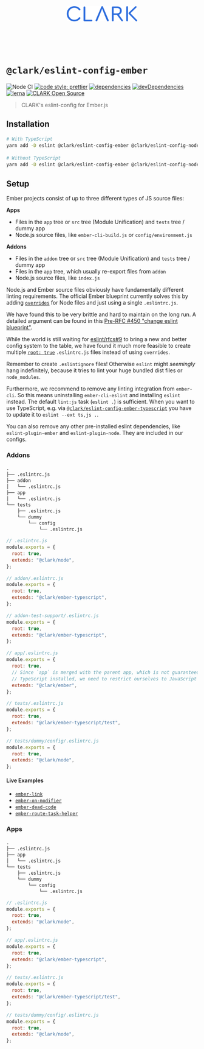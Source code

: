 <p align="center">
  <a href="https://github.com/ClarkSource/eslint-config#readme">
    <br><br><br><br><br>
    <img alt="CLARK" src="../../docs/assets/clark.svg" height="40">
    <br><br><br><br><br>
  </a>
</p>

# `@clark/eslint-config-ember`

![Node CI](https://github.com/ClarkSource/eslint-config/workflows/Node%20CI/badge.svg)
[![code style: prettier](https://img.shields.io/badge/code_style-prettier-ff69b4.svg)](https://github.com/prettier/prettier)
[![dependencies](https://david-dm.org/ClarkSource/eslint-config/status.svg?path=packages/eslint-config-ember)](https://david-dm.org/ClarkSource/eslint-config?path=packages/eslint-config-ember)
[![devDependencies](https://david-dm.org/ClarkSource/eslint-config/dev-status.svg?path=packages/eslint-config-ember)](https://david-dm.org/ClarkSource/eslint-config?path=packages/eslint-config-ember&type=dev)
[![lerna](https://img.shields.io/badge/maintained%20with-lerna-cc00ff.svg)](https://lernajs.io/)
[![CLARK Open Source](https://img.shields.io/badge/CLARK-Open%20Source-%232B6CDE.svg)](https://www.clark.de/de/jobs)

> CLARK's eslint-config for Ember.js

## Installation

```bash
# With TypeScript
yarn add -D eslint @clark/eslint-config-ember @clark/eslint-config-node typescript @clark/eslint-config-ember-typescript

# Without TypeScript
yarn add -D eslint @clark/eslint-config-ember @clark/eslint-config-node
```

## Setup

Ember projects consist of up to three different types of JS source files:

**Apps**

- Files in the `app` tree or `src` tree (Module Unification) and `tests` tree /
  dummy app
- Node.js source files, like `ember-cli-build.js` or `config/environment.js`

**Addons**

- Files in the `addon` tree or `src` tree (Module Unification) and `tests` tree /
  dummy app
- Files in the `app` tree, which usually re-export files from `addon`
- Node.js source files, like `index.js`

Node.js and Ember source files obviously have fundamentally different linting
requirements. The official Ember blueprint currently solves this by adding
[`overrides`](overrides) for Node files and just using a single `.eslintrc.js`.

[overrides]: https://eslint.org/docs/user-guide/configuring#disabling-rules-only-for-a-group-of-files

We have found this to be very brittle and hard to maintain on the long run. A
detailed argument can be found in this
[Pre-RFC #450 "change eslint blueprint"][ember-rfc].

[ember-rfc]: https://github.com/emberjs/rfcs/issues/450

While the world is still waiting for [eslint/rfcs#9][eslint-rfc] to bring a new
and better config system to the table, we have found it much more feasible to
create multiple [`root: true`][root] `.eslintrc.js` files instead of using
`overrides`.

[eslint-rfc]: https://github.com/eslint/rfcs/pull/9
[root]: https://eslint.org/docs/user-guide/configuring#configuration-cascading-and-hierarchy

Remember to create `.eslintignore` files! Otherwise `eslint` might _seemingly_
hang indefinitely, because it tries to lint your huge bundled dist files or
`node_modules`.

Furthermore, we recommend to remove any linting integration from `ember-cli`.
So this means uninstalling `ember-cli-eslint` and installing `eslint` instead.
The default `lint:js` task (`eslint .`) is sufficient. When you want to use
TypeScript, e.g. via
[`@clark/eslint-config-ember-typescript`][eslint-config-ember-typescript] you
have to update it to `eslint --ext ts,js .`.

[eslint-config-ember-typescript]: /packages/eslint-config-ember-typescript

You can also remove any other pre-installed eslint dependencies, like
`eslint-plugin-ember` and `eslint-plugin-node`. They are included in our
configs.

### Addons

```
.
├── .eslintrc.js
├── addon
│   └── .eslintrc.js
├── app
│   └── .eslintrc.js
└── tests
    ├── .eslintrc.js
    └── dummy
        └── config
            └── .eslintrc.js
```

```js
// .eslintrc.js
module.exports = {
  root: true,
  extends: "@clark/node",
};
```

```js
// addon/.eslintrc.js
module.exports = {
  root: true,
  extends: "@clark/ember-typescript",
};
```

```js
// addon-test-support/.eslintrc.js
module.exports = {
  root: true,
  extends: "@clark/ember-typescript",
};
```

```js
// app/.eslintrc.js
module.exports = {
  root: true,
  // Since `app` is merged with the parent app, which is not guaranteed to have
  // TypeScript installed, we need to restrict ourselves to JavaScript only.
  extends: "@clark/ember",
};
```

```js
// tests/.eslintrc.js
module.exports = {
  root: true,
  extends: "@clark/ember-typescript/test",
};
```

```js
// tests/dummy/config/.eslintrc.js
module.exports = {
  root: true,
  extends: "@clark/node",
};
```

#### Live Examples

- [`ember-link`](https://github.com/buschtoens/ember-link)
- [`ember-on-modifier`](https://github.com/buschtoens/ember-on-modifier)
- [`ember-dead-code`](https://github.com/buschtoens/ember-dead-code)
- [`ember-route-task-helper`](https://github.com/buschtoens/ember-route-task-helper)

### Apps

```
.
├── .eslintrc.js
├── app
│   └── .eslintrc.js
└── tests
    ├── .eslintrc.js
    └── dummy
        └── config
            └── .eslintrc.js
```

```js
// .eslintrc.js
module.exports = {
  root: true,
  extends: "@clark/node",
};
```

```js
// app/.eslintrc.js
module.exports = {
  root: true,
  extends: "@clark/ember-typescript",
};
```

```js
// tests/.eslintrc.js
module.exports = {
  root: true,
  extends: "@clark/ember-typescript/test",
};
```

```js
// tests/dummy/config/.eslintrc.js
module.exports = {
  root: true,
  extends: "@clark/node",
};
```
